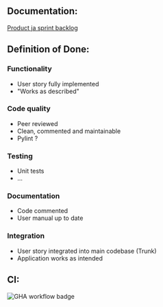 ## Documentation:

[Product ja sprint backlog](https://docs.google.com/spreadsheets/d/1vIzl9-QaEVPuQLQGrVproVWpNlVGVxZaNG2fZBDroAM/edit?usp=sharing)


## Definition of Done:
### Functionality
- User story fully implemented
- "Works as described" 
### Code quality
- Peer reviewed
- Clean, commented and maintainable
- Pylint ?
### Testing
- Unit tests
- ...
### Documentation
- Code commented
- User manual up to date
### Integration
- User story integrated into main codebase (Trunk)
- Application works as intended

## CI:
![GHA workflow badge](https://github.com/ounisk/latex_app/workflows/CI/badge.svg)

